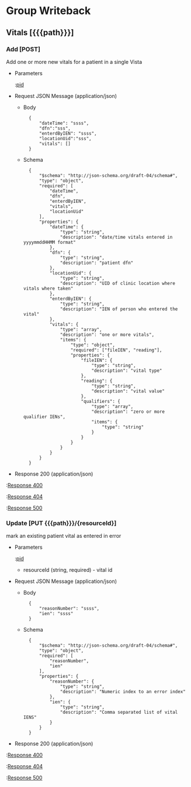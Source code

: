 # Group Writeback

## Vitals [{{{path}}}]

### Add [POST]

Add one or more new vitals for a patient in a single Vista

+ Parameters

    :[pid]({{{common}}}/parameters/pid.md)


+ Request JSON Message (application/json)

    + Body

            {
                "dateTime": "ssss",
                "dfn":"sss",
                "enterdByIEN": "ssss",
                "locationUid":"sss",
                "vitals": []
            }

    + Schema

            {
                "$schema": "http://json-schema.org/draft-04/schema#",
                "type": "object",
                "required": [
                    "dateTime",
                    "dfn",
                    "enterdByIEN",
                    "vitals",
                    "locationUid"
                ],
                "properties": {
                    "dateTime": {
                        "type": "string",
                        "description": "date/time vitals entered in yyyymmddHHMM format"
                    },
                    "dfn": {
                        "type": "string",
                        "description": "patient dfn"
                    },
                    "locationUid": {
                        "type": "string",
                        "description": "UID of clinic location where vitals where taken"
                    },
                    "enterdByIEN": {
                        "type": "string",
                        "description": "IEN of person who entered the vital"
                    },
                    "vitals": {
                        "type": "array",
                        "description": "one or more vitals",
                        "items": {
                            "type": "object",
                            "required": ["fileIEN", "reading"],
                            "properties": {
                                "fileIEN": {
                                    "type": "string",
                                    "description": "vital type"
                                },
                                "reading": {
                                    "type": "string",
                                    "description": "vital value"
                                },
                                "qualifiers": {
                                    "type": "array",
                                    "description": "zero or more qualifier IENs",
                                    "items": {
                                        "type": "string"
                                    }
                                }
                            }
                        }
                    }
                }
            }

+ Response 200 (application/json)

:[Response 400]({{{common}}}/responses/400.md)

:[Response 404]({{{common}}}/responses/404.md)

:[Response 500]({{{common}}}/responses/500.md)


### Update [PUT {{{path}}}/{resourceId}]

mark an existing patient vital as entered in error

+ Parameters

    :[pid]({{{common}}}/parameters/pid.md)

    + resourceId (string, required) - vital id


+ Request JSON Message (application/json)

    + Body

            {
                "reasonNumber": "ssss",
                "ien": "ssss"
            }

    + Schema

            {
                "$schema": "http://json-schema.org/draft-04/schema#",
                "type": "object",
                "required": [
                    "reasonNumber",
                    "ien"
                ],
                "properties": {
                    "reasonNumber": {
                        "type": "string",
                        "description": "Numeric index to an error index"
                    },
                    "ien": {
                        "type": "string",
                        "description": "Comma separated list of vital IENS"
                    }
                }
            }

+ Response 200 (application/json)

:[Response 400]({{{common}}}/responses/400.md)

:[Response 404]({{{common}}}/responses/404.md)

:[Response 500]({{{common}}}/responses/500.md)

